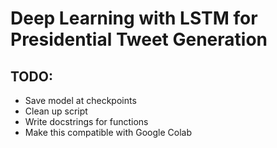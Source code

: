 # Deep Learning with LSTM for Presidential Tweet Generation
## TODO:
* Save model at checkpoints
* Clean up script
* Write docstrings for functions
* Make this compatible with Google Colab